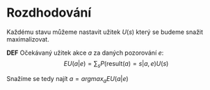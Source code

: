 # Rozdhodování

Každému stavu můžeme nastavit užitek $U(s)$ který se budeme snažit maximalizovat.

**DEF** Očekávaný užitek akce $a$ za daných pozorování $e$:
$$EU(a|e) = \sum_s P(\text{result}(a)=s | a, e) U(s)$$

Snažíme se tedy najít $a = argmax_a EU(a|e)$
